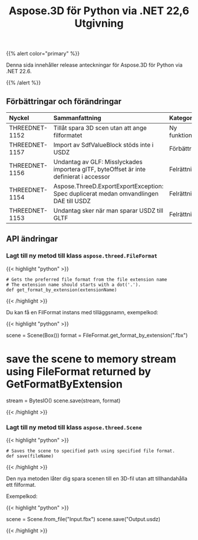 ﻿---
title: Aspose.3D för Python via .NET 22,6 Utgivning
type: docs
weight: 7
url: /sv/python-net/aspose-3d-for-python-net-22-6-release-notes/
description: Utgivningsnoterna av Aspose.3D för Python via .NET 22,6.
---
{{% alert color="primary" %}}

Denna sida innehåller release anteckningar för Aspose.3D för Python via .NET 22.6.

{{% /alert %}}
## **Förbättringar och förändringar**

|**Nyckel**|**Sammanfattning**|**Kategori**|
|:- |:- |:- |
|THREEDNET-1152 |Tillåt spara 3D scen utan att ange filformatet|Ny funktion|
|THREEDNET-1157 |Import av SdfValueBlock stöds inte i USDZ|Förbättring|
|THREEDNET-1156 |Undantag av GLF: Misslyckades importera glTF, byteOffset är inte definierat i accessor|Felrättning|
|THREEDNET-1154 |Aspose.ThreeD.ExportExportException: Spec duplicerat medan omvandlingen DAE till USDZ|Felrättning|
|THREEDNET-1153 |Undantag sker när man sparar USDZ till GLTF|Felrättning|



## API ändringar ##

### Lagt till ny metod till klass `aspose.threed.FileFormat`

{{< highlight "python" >}}
    
    # Gets the preferred file format from the file extension name
    # The extension name should starts with a dot('.').
    def get_format_by_extension(extensionName)

{{< /highlight >}}

Du kan få en FilFormat instans med tilläggsnamn, exempelkod:

{{< highlight "python" >}}

scene = Scene(Box())
format = FileFormat.get_format_by_extension(".fbx")
# save the scene to memory stream using FileFormat returned by GetFormatByExtension
stream = BytesIO()
scene.save(stream, format)

{{< /highlight >}}



### Lagt till ny metod till klass `aspose.threed.Scene`

{{< highlight "python" >}}

    # Saves the scene to specified path using specified file format.
    def save(fileName)

{{< /highlight >}}

Den nya metoden låter dig spara scenen till en 3D-fil utan att tillhandahålla ett filformat.

Exempelkod:

{{< highlight "python" >}}

scene = Scene.from_file("Input.fbx")
scene.save("Output.usdz)

{{< /highlight >}}
